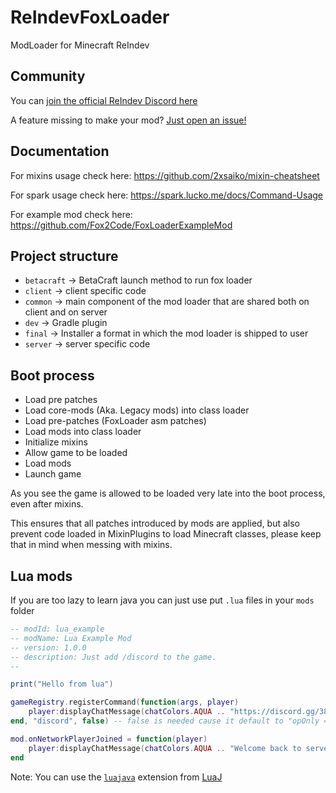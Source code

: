 # ReIndevFoxLoader

ModLoader for Minecraft ReIndev

## Community

You can [join the official ReIndev Discord here](https://discord.gg/38Vfes6NpR)

A feature missing to make your mod? [Just open an issue!](https://github.com/Fox2Code/FoxLoader/issues)

## Documentation

For mixins usage check here: https://github.com/2xsaiko/mixin-cheatsheet

For spark usage check here: https://spark.lucko.me/docs/Command-Usage

For example mod check here: https://github.com/Fox2Code/FoxLoaderExampleMod

## Project structure
- `betacraft` -> BetaCraft launch method to run fox loader
- `client` -> client specific code
- `common` -> main component of the mod loader that are shared both on client and on server
- `dev` -> Gradle plugin
- `final` -> Installer a format in which the mod loader is shipped to user
- `server` -> server specific code

## Boot process

- Load pre patches
- Load core-mods (Aka. Legacy mods) into class loader
- Load pre-patches (FoxLoader asm patches)
- Load mods into class loader
- Initialize mixins
- Allow game to be loaded
- Load mods
- Launch game

As you see the game is allowed to be loaded very late into the boot process, even after mixins.

This ensures that all patches introduced by mods are applied, 
but also prevent code loaded in MixinPlugins to load Minecraft classes,
please keep that in mind when messing with mixins.

## Lua mods

If you are too lazy to learn java you can just use put `.lua` files in your `mods` folder

```lua
-- modId: lua_example
-- modName: Lua Example Mod
-- version: 1.0.0
-- description: Just add /discord to the game.
--

print("Hello from lua")

gameRegistry.registerCommand(function(args, player)
    player:displayChatMessage(chatColors.AQUA .. "https://discord.gg/38Vfes6NpR")
end, "discord", false) -- false is needed cause it default to "opOnly = true"

mod.onNetworkPlayerJoined = function(player)
    player:displayChatMessage(chatColors.AQUA .. "Welcome back to server name!")
end
```

Note: You can use the [`luajava`](https://github.com/luaj/luaj#user-content-luajava) extension from [LuaJ](https://github.com/luaj/luaj)
